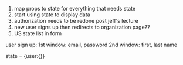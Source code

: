 1. map props to state for everything that needs state
2. start using state to display data
3. authorization needs to be redone post jeff's lecture
4. new user signs up then redirects to organization page??
5. US state list in form

user sign up:
1st window: email, password
2nd window: first, last name

state = {user:{}}
